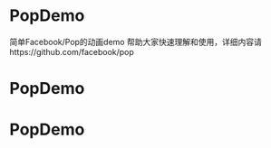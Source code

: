 # PopDemo
简单Facebook/Pop的动画demo
帮助大家快速理解和使用，详细内容请https://github.com/facebook/pop
# PopDemo
# PopDemo

